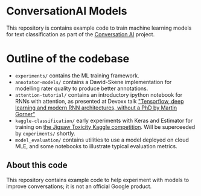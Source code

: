 # ConversationAI Models

This repository is contains example code to train machine learning models for text classification as part of the [Conversation AI](https://conversationai.github.io/) project.

# Outline of the codebase

* `experiments/` contains the ML training framework.
* `annotator-models/` contains a Dawid-Skene implementation for modelling rater quality to produce better annotations.
* `attention-tutorial/` contains an introductory ipython notebook for RNNs with attention, as presented at Devoxx talk ["Tensorflow, deep learning and modern RNN architectures, without a PhD by Martin Gorner"](https://www.youtube.com/watch?v=pzOzmxCR37I)
* `kaggle-classification/` early experiments with Keras and Estimator for training on [the Jigsaw Toxicity Kaggle competition](https://www.kaggle.com/c/jigsaw-toxic-comment-classification-challenge). Will be superceeded by `experiments/` shortly.
* `model_evaluation/` contains utilities to use a model deployed on cloud MLE, and some notebooks to illustrate typical evaluation metrics.

## About this code

This repository contains example code to help experiment with models to improve conversations; it is not an official Google product.
